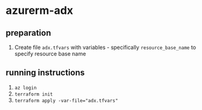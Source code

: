 # azurerm-adx

## preparation
1. Create file `adx.tfvars` with variables - specifically `resource_base_name` to specify resource base name

## running instructions
1. `az login`
2. `terraform init`
3. `terraform apply -var-file="adx.tfvars"`
